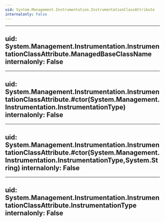 ```yaml
---
uid: System.Management.Instrumentation.InstrumentationClassAttribute
internalonly: False
---
```


---
uid: System.Management.Instrumentation.InstrumentationClassAttribute.ManagedBaseClassName
internalonly: False
---

---
uid: System.Management.Instrumentation.InstrumentationClassAttribute.#ctor(System.Management.Instrumentation.InstrumentationType)
internalonly: False
---

---
uid: System.Management.Instrumentation.InstrumentationClassAttribute.#ctor(System.Management.Instrumentation.InstrumentationType,System.String)
internalonly: False
---

---
uid: System.Management.Instrumentation.InstrumentationClassAttribute.InstrumentationType
internalonly: False
---
